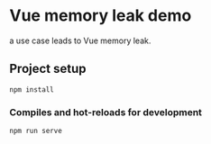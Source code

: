# Vue memory leak demo
a use case leads to Vue memory leak.

## Project setup
```
npm install
```

### Compiles and hot-reloads for development
```
npm run serve
```

